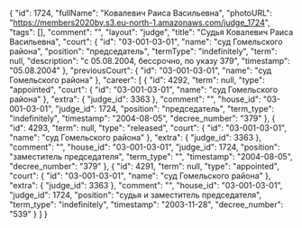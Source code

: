 {
    "id": 1724,
    "fullName": "Ковалевич Раиса Васильевна",
    "photoURL": "https://members2020by.s3.eu-north-1.amazonaws.com/judge_1724",
    "tags": [],
    "comment": "",
    "layout": "judge",
    "title": "Судья Ковалевич Раиса Васильевна",
    "court": {
        "id": "03-001-03-01",
        "name": "суд Гомельского района",
        "position": "председатель",
        "termType": "indefinitely",
        "term": null,
        "description": "c 05.08.2004, бессрочно, по указу 379",
        "timestamp": "05.08.2004"
    },
    "previousCourt": {
        "id": "03-001-03-01",
        "name": "суд Гомельского района"
    },
    "career": [
        {
            "id": 4292,
            "term": null,
            "type": "appointed",
            "court": {
                "id": "03-001-03-01",
                "name": "суд Гомельского района"
            },
            "extra": {
                "judge_id": 3363
            },
            "comment": "",
            "house_id": "03-001-03-01",
            "judge_id": 1724,
            "position": "председатель",
            "term_type": "indefinitely",
            "timestamp": "2004-08-05",
            "decree_number": "379"
        },
        {
            "id": 4293,
            "term": null,
            "type": "released",
            "court": {
                "id": "03-001-03-01",
                "name": "суд Гомельского района"
            },
            "extra": {
                "judge_id": 3363
            },
            "comment": "",
            "house_id": "03-001-03-01",
            "judge_id": 1724,
            "position": "заместитель председателя",
            "term_type": "",
            "timestamp": "2004-08-05",
            "decree_number": "379"
        },
        {
            "id": 4291,
            "term": null,
            "type": "appointed",
            "court": {
                "id": "03-001-03-01",
                "name": "суд Гомельского района"
            },
            "extra": {
                "judge_id": 3363
            },
            "comment": "",
            "house_id": "03-001-03-01",
            "judge_id": 1724,
            "position": "судья и заместитель председателя",
            "term_type": "indefinitely",
            "timestamp": "2003-11-28",
            "decree_number": "539"
        }
    ]
}